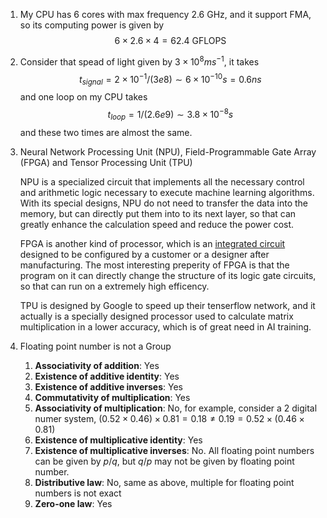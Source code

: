 1. My CPU has 6 cores with max frequency 2.6 GHz, and it support FMA, so its computing power is given by
   $$
   6 \times 2.6 \times 4 = 62.4 ~\text{GFLOPS}
   $$

2. Consider that spead of light given by $3 \times 10^8 ms^{-1}$, it takes 
   $$
   t_{signal} = 2 \times 10^{-1}/(3e8) \sim 6 \times 10^{-10} s = 0.6 ns
   $$
   and one loop on my CPU takes
   $$
   t_{loop} = 1/(2.6e9) \sim 3.8 \times 10^{-8} s
   $$
   and these two times are almost the same.

3. Neural Network Processing Unit (NPU), Field-Programmable Gate Array (FPGA) and Tensor Processing Unit (TPU)

   NPU is a specialized circuit that implements all the necessary control and arithmetic logic necessary to execute machine learning algorithms. With its special designs, NPU do not need to transfer the data into the memory, but can directly put them into to its next layer, so that can greatly enhance the calculation speed and reduce the power cost.

   FPGA is another kind of processor, which is an [integrated circuit](https://en.wikipedia.org/wiki/Integrated_circuit) designed to be configured by a customer or a designer after manufacturing. The most interesting preperity of FPGA is that the program on it can directly change the structure of its logic gate circuits, so that can run on a extremely high efficency.

   TPU is designed by Google to speed up their tenserflow network, and it actually is a specially designed processor used to calculate matrix multiplication in a lower accuracy, which is of great need in AI training.

4. Floating point number is not a Group

   1. **Associativity of addition**: Yes
   2. **Existence of additive identity**: Yes
   3. **Existence of additive inverses**: Yes
   4. **Commutativity of multiplication**: Yes
   5. **Associativity of multiplication**: No, for example, consider a 2 digital numer system, $(0.52 \times 0.46) \times 0.81 = 0.18 \neq 0.19 = 0.52 \times (0.46 \times 0.81)$
   6. **Existence of multiplicative identity**: Yes
   7. **Existence of multiplicative inverses**: No. All floating point numbers can be given by $p/q$, but $q/p$ may not be given by floating point number.
   8. **Distributive law**: No, same as above, multiple for floating point numbers is not exact
   9. **Zero-one law**: Yes